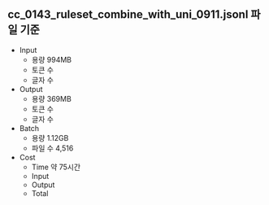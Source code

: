 


## cc_0143_ruleset_combine_with_uni_0911.jsonl 파일 기준
- Input
	- 용량 994MB
	- 토큰 수
	- 글자 수
- Output
	- 용량 369MB
	- 토큰 수
	- 글자 수
- Batch
	- 용량 1.12GB
	- 파일 수 4,516
- Cost
	- Time 약 75시간
	- Input
	- Output
	- Total


